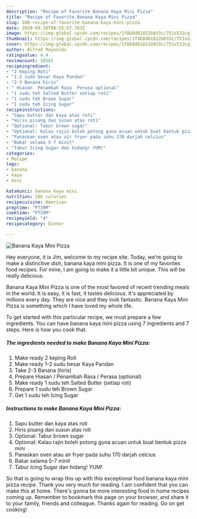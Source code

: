 ```yaml
---
description: "Recipe of Favorite Banana Kaya Mini Pizza"
title: "Recipe of Favorite Banana Kaya Mini Pizza"
slug: 108-recipe-of-favorite-banana-kaya-mini-pizza
date: 2020-09-30T08:55:57.763Z
image: https://img-global.cpcdn.com/recipes/1f8b8d61812b833c/751x532cq70/banana-kaya-mini-pizza-resipi-foto-utama.jpg
thumbnail: https://img-global.cpcdn.com/recipes/1f8b8d61812b833c/751x532cq70/banana-kaya-mini-pizza-resipi-foto-utama.jpg
cover: https://img-global.cpcdn.com/recipes/1f8b8d61812b833c/751x532cq70/banana-kaya-mini-pizza-resipi-foto-utama.jpg
author: Alfred Reynolds
ratingvalue: 4.4
reviewcount: 10181
recipeingredient:
- "2 keping Roti"
- "1-2 sudu besar Kaya Pandan"
- "2-3 Banana hiris"
- " Hiasan  Penambah Rasa  Perasa optional"
- "1 sudu teh Salted Butter setiap roti"
- "1 sudu teh Brown Sugar"
- "1 sudu teh Icing Sugar"
recipeinstructions:
- "Sapu butter dan kaya atas roti"
- "Hiris pisang dan susun atas roti"
- "Optional: Tabur brown sugar"
- "Optional: Kalau rajin boleh potong guna acuan untuk buat bentuk pizza mini"
- "Panaskan oven atau air fryer pada suhu 170 darjah celcius"
- "Bakar selama 5-7 minit"
- "Tabur Icing Sugar dan hidang! YUM!"
categories:
- Recipe
tags:
- banana
- kaya
- mini

katakunci: banana kaya mini 
nutrition: 286 calories
recipecuisine: American
preptime: "PT39M"
cooktime: "PT39M"
recipeyield: "4"
recipecategory: Dinner

---
```



![Banana Kaya Mini Pizza](https://img-global.cpcdn.com/recipes/1f8b8d61812b833c/751x532cq70/banana-kaya-mini-pizza-resipi-foto-utama.jpg)

Hey everyone, it is Jim, welcome to my recipe site. Today, we're going to make a distinctive dish, banana kaya mini pizza. It is one of my favorites food recipes. For mine, I am going to make it a little bit unique. This will be really delicious.

Banana Kaya Mini Pizza is one of the most favored of recent trending meals in the world. It is easy, it is fast, it tastes delicious. It's appreciated by millions every day. They are nice and they look fantastic. Banana Kaya Mini Pizza is something which I have loved my whole life.




To get started with this particular recipe, we must prepare a few ingredients. You can have banana kaya mini pizza using 7 ingredients and 7 steps. Here is how you cook that.

<!--inarticleads1-->

##### The ingredients needed to make Banana Kaya Mini Pizza:

1. Make ready 2 keping Roti
1. Make ready 1-2 sudu besar Kaya Pandan
1. Take 2-3 Banana (hiris)
1. Prepare  Hiasan / Penambah Rasa / Perasa (optional)
1. Make ready 1 sudu teh Salted Butter (setiap roti)
1. Prepare 1 sudu teh Brown Sugar
1. Get 1 sudu teh Icing Sugar




<!--inarticleads2-->

##### Instructions to make Banana Kaya Mini Pizza:

1. Sapu butter dan kaya atas roti
1. Hiris pisang dan susun atas roti
1. Optional: Tabur brown sugar
1. Optional: Kalau rajin boleh potong guna acuan untuk buat bentuk pizza mini
1. Panaskan oven atau air fryer pada suhu 170 darjah celcius
1. Bakar selama 5-7 minit
1. Tabur Icing Sugar dan hidang! YUM!




So that is going to wrap this up with this exceptional food banana kaya mini pizza recipe. Thank you very much for reading. I am confident that you can make this at home. There's gonna be more interesting food in home recipes coming up. Remember to bookmark this page on your browser, and share it to your family, friends and colleague. Thanks again for reading. Go on get cooking!
